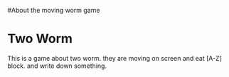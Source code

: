 #About the moving worm game

# Two Worm #

This is a game about two worm. they are moving on screen and eat [A-Z] block.
and write down something.